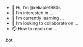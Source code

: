 - 👋 Hi, I’m @reliable1980s
- 👀 I’m interested in ...
- 🌱 I’m currently learning ...
- 💞️ I’m looking to collaborate on ...
- 📫 How to reach me ...

<!---.bot
reliable1980s/reliable1980s is a ✨ special ✨ repository because its `README.md` (this file) appears on your GitHub profile.
You can click the Preview link to take a look at your changes.
--->.bot
